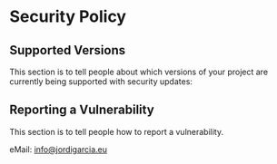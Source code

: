 # Security Policy

## Supported Versions

This section is to tell people about which versions of your project are
currently being supported with security updates:

## Reporting a Vulnerability

This section is to tell people how to report a vulnerability.

eMail: info@jordigarcia.eu
